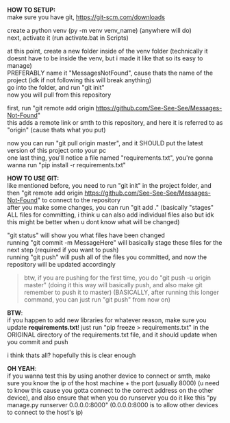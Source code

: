 **HOW TO SETUP:**  
make sure you have git, https://git-scm.com/downloads

create a python venv (py -m venv venv_name) (anywhere will do)  
next, activate it (run activate.bat in Scripts)

at this point, create a new folder inside of the venv folder (technically it doesnt have to be inside the venv, but i made it like that so its easy to manage)  
PREFERABLY name it "MessagesNotFound", cause thats the name of the project (idk if not following this will break anything)  
go into the folder, and run "git init"  
now you will pull from this repository

first, run "git remote add origin https://github.com/See-See-See/Messages-Not-Found"  
this adds a remote link or smth to this repository, and here it is referred to as "origin" (cause thats what you put)  

now you can run "git pull origin master", and it SHOULD put the latest version of this project onto your pc  
one last thing, you'll notice a file named "requirements.txt", you're gonna wanna run "pip install -r requirements.txt"

**HOW TO USE GIT:**  
like mentioned before, you need to run "git init" in the project folder, and then "git remote add origin https://github.com/See-See-See/Messages-Not-Found" to connect to the repository  
after you make some changes, you can run "git add ." (basically "stages" ALL files for committing, i think u can also add individual files also but idk this might be better when u dont know what will be changed)

"git status" will show you what files have been changed  
running "git commit -m MessageHere" will basically stage these files for the next step (required if you want to push)  
running "git push" will push all of the files you committed, and now the repository will be updated accordingly  
>btw, if you are pushing for the first time, you do "git push -u origin master" (doing it this way will basically push, and also make git remember to push it to master) (BASICALLY, after running this longer command, you can just run "git push" from now on)

**BTW**:  
if you happen to add new libraries for whatever reason, make sure you update **requirements.txt**! just run "pip freeze > requirements.txt" in the ORIGINAL directory of the requirements.txt file, and it should update when you commit and push

i think thats all? hopefully this is clear enough

**OH YEAH**:  
if you wanna test this by using another device to connect or smth, make sure you know the ip of the host machine + the port (usually 8000) (u need to know this cause you gotta connect to the correct address on the other device), and also ensure that when you do runserver you do it like this "py manage.py runserver 0.0.0.0:8000" (0.0.0.0:8000 is to allow other devices to connect to the host's ip)

